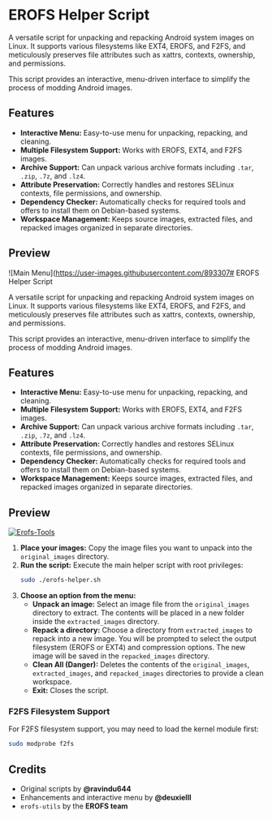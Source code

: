# EROFS Helper Script

A versatile script for unpacking and repacking Android system images on Linux. It supports various filesystems like EXT4, EROFS, and F2FS, and meticulously preserves file attributes such as xattrs, contexts, ownership, and permissions.

This script provides an interactive, menu-driven interface to simplify the process of modding Android images.

## Features

-   **Interactive Menu:** Easy-to-use menu for unpacking, repacking, and cleaning.
-   **Multiple Filesystem Support:** Works with EROFS, EXT4, and F2FS images.
-   **Archive Support:** Can unpack various archive formats including `.tar`, `.zip`, `.7z`, and `.lz4`.
-   **Attribute Preservation:** Correctly handles and restores SELinux contexts, file permissions, and ownership.
-   **Dependency Checker:** Automatically checks for required tools and offers to install them on Debian-based systems.
-   **Workspace Management:** Keeps source images, extracted files, and repacked images organized in separate directories.

## Preview

![Main Menu](https://user-images.githubusercontent.com/893307# EROFS Helper Script

A versatile script for unpacking and repacking Android system images on Linux. It supports various filesystems like EXT4, EROFS, and F2FS, and meticulously preserves file attributes such as xattrs, contexts, ownership, and permissions.

This script provides an interactive, menu-driven interface to simplify the process of modding Android images.

## Features

-   **Interactive Menu:** Easy-to-use menu for unpacking, repacking, and cleaning.
-   **Multiple Filesystem Support:** Works with EROFS, EXT4, and F2FS images.
-   **Archive Support:** Can unpack various archive formats including `.tar`, `.zip`, `.7z`, and `.lz4`.
-   **Attribute Preservation:** Correctly handles and restores SELinux contexts, file permissions, and ownership.
-   **Dependency Checker:** Automatically checks for required tools and offers to install them on Debian-based systems.
-   **Workspace Management:** Keeps source images, extracted files, and repacked images organized in separate directories.

## Preview

[![Erofs-Tools](https://fsgezdakoianpjhingyz.supabase.co/storage/v1/object/public/images/046a2967-8d7b-4349-9db9-70db0ac4bd56.png)](https://fsgezdakoianpjhingyz.supabase.co/storage/v1/object/public/images/046a2967-8d7b-4349-9db9-70db0ac4bd56.png)

1.  **Place your images:** Copy the image files you want to unpack into the `original_images` directory.
2.  **Run the script:** Execute the main helper script with root privileges:
    ```bash
    sudo ./erofs-helper.sh
    ```
3.  **Choose an option from the menu:**
    *   **Unpack an image:** Select an image file from the `original_images` directory to extract. The contents will be placed in a new folder inside the `extracted_images` directory.
    *   **Repack a directory:** Choose a directory from `extracted_images` to repack into a new image. You will be prompted to select the output filesystem (EROFS or EXT4) and compression options. The new image will be saved in the `repacked_images` directory.
    *   **Clean All (Danger):** Deletes the contents of the `original_images`, `extracted_images`, and `repacked_images` directories to provide a clean workspace.
    *   **Exit:** Closes the script.

### F2FS Filesystem Support

For F2FS filesystem support, you may need to load the kernel module first:
```bash
sudo modprobe f2fs
```

## Credits

-   Original scripts by **@ravindu644**
-   Enhancements and interactive menu by **@deuxielll**
-   `erofs-utils` by the **EROFS team**

